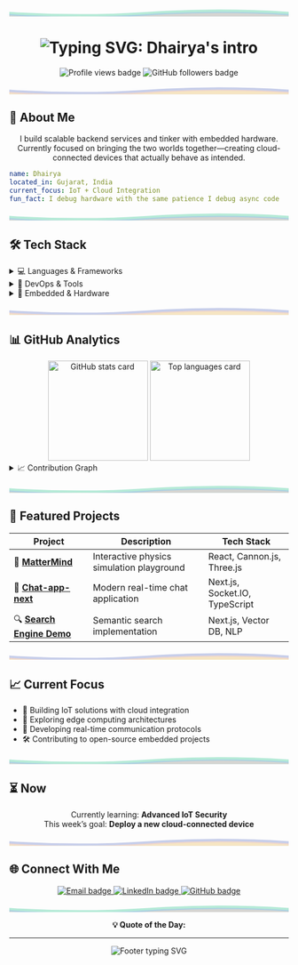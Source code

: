 <!-- Pastel SVG Divider -->
<p align="center">
  <svg width="100%" height="40" viewBox="0 0 1200 40" fill="none" xmlns="http://www.w3.org/2000/svg">
    <path d="M0 20 Q300 40 600 20 T1200 20 V40 H0 V20Z" fill="#B5EAD7"/>
    <path d="M0 30 Q300 50 600 30 T1200 30 V40 H0 V30Z" fill="#A7C7E7" fill-opacity="0.7"/>
    <path d="M0 35 Q300 55 600 35 T1200 35 V40 H0 V35Z" fill="#FFDAC1" fill-opacity="0.5"/>
  </svg>
</p>

<h1 align="center">
  <img src="https://readme-typing-svg.demolab.com?font=Fira+Code&size=32&duration=2800&pause=2000&color=A7C7E7&center=true&vCenter=true&width=600&lines=Hey+there!+I'm+Dhairya+%F0%9F%91%8B;Embedded+%26+Backend+Developer;Turning+coffee+%E2%86%92+code+in+pastel+hues" alt="Typing SVG: Dhairya's intro" />
</h1>

<p align="center">
  <img src="https://komarev.com/ghpvc/?username=Dhairya3391&style=flat-square&color=A7C7E7" alt="Profile views badge" />
  <img src="https://img.shields.io/github/followers/Dhairya3391?style=flat-square&color=B5EAD7&logo=github" alt="GitHub followers badge" />
</p>

<!-- SVG Divider -->
<p align="center">
  <svg width="100%" height="40" viewBox="0 0 1200 40" fill="none" xmlns="http://www.w3.org/2000/svg">
    <path d="M0 20 Q300 40 600 20 T1200 20 V40 H0 V20Z" fill="#C7CEEA"/>
    <path d="M0 30 Q300 50 600 30 T1200 30 V40 H0 V30Z" fill="#FFDAC1" fill-opacity="0.7"/>
    <path d="M0 35 Q300 55 600 35 T1200 35 V40 H0 V35Z" fill="#FFF5BA" fill-opacity="0.5"/>
  </svg>
</p>

## 🚀 About Me

<p align="center">
I build scalable backend services and tinker with embedded hardware. Currently focused on bringing the two worlds together—creating cloud-connected devices that actually behave as intended.
</p>

```yaml
name: Dhairya
located_in: Gujarat, India
current_focus: IoT + Cloud Integration
fun_fact: I debug hardware with the same patience I debug async code
```

<!-- SVG Divider -->
<p align="center">
  <svg width="100%" height="40" viewBox="0 0 1200 40" fill="none" xmlns="http://www.w3.org/2000/svg">
    <path d="M0 20 Q300 40 600 20 T1200 20 V40 H0 V20Z" fill="#B5EAD7"/>
    <path d="M0 30 Q300 50 600 30 T1200 30 V40 H0 V30Z" fill="#A7C7E7" fill-opacity="0.7"/>
    <path d="M0 35 Q300 55 600 35 T1200 35 V40 H0 V35Z" fill="#FFDAC1" fill-opacity="0.5"/>
  </svg>
</p>

## 🛠️ Tech Stack

<details>
<summary>💻 Languages & Frameworks</summary>
<br>

![Python](https://img.shields.io/badge/Python-A7C7E7?style=for-the-badge&logo=python&logoColor=000000)
![C](https://img.shields.io/badge/C-B5EAD7?style=for-the-badge&logo=c&logoColor=000000)
![Go](https://img.shields.io/badge/Go-FFDAC1?style=for-the-badge&logo=go&logoColor=000000)
![FastAPI](https://img.shields.io/badge/FastAPI-C7CEEA?style=for-the-badge&logo=fastapi&logoColor=000000)
![React](https://img.shields.io/badge/React-FFF5BA?style=for-the-badge&logo=react&logoColor=000000)
![Next.js](https://img.shields.io/badge/Next.js-E2E2E2?style=for-the-badge&logo=nextdotjs&logoColor=000000)

</details>

<details>
<summary>🔧 DevOps & Tools</summary>
<br>

![Docker](https://img.shields.io/badge/Docker-B5EAD7?style=for-the-badge&logo=docker&logoColor=000000)
![Kubernetes](https://img.shields.io/badge/Kubernetes-FFF5BA?style=for-the-badge&logo=kubernetes&logoColor=000000)
![GitHub Actions](https://img.shields.io/badge/GitHub%20Actions-A7C7E7?style=for-the-badge&logo=githubactions&logoColor=000000)
![PostgreSQL](https://img.shields.io/badge/PostgreSQL-C7CEEA?style=for-the-badge&logo=postgresql&logoColor=000000)
![Redis](https://img.shields.io/badge/Redis-FFDAC1?style=for-the-badge&logo=redis&logoColor=000000)

</details>

<details>
<summary>🔌 Embedded & Hardware</summary>
<br>

![Arduino](https://img.shields.io/badge/Arduino-FFF5BA?style=for-the-badge&logo=arduino&logoColor=000000)
![Raspberry Pi](https://img.shields.io/badge/Raspberry%20Pi-B5EAD7?style=for-the-badge&logo=raspberrypi&logoColor=000000)
![ESP32](https://img.shields.io/badge/ESP32-A7C7E7?style=for-the-badge&logo=espressif&logoColor=000000)

</details>

<!-- SVG Divider -->
<p align="center">
  <svg width="100%" height="40" viewBox="0 0 1200 40" fill="none" xmlns="http://www.w3.org/2000/svg">
    <path d="M0 20 Q300 40 600 20 T1200 20 V40 H0 V20Z" fill="#C7CEEA"/>
    <path d="M0 30 Q300 50 600 30 T1200 30 V40 H0 V30Z" fill="#FFDAC1" fill-opacity="0.7"/>
    <path d="M0 35 Q300 55 600 35 T1200 35 V40 H0 V35Z" fill="#FFF5BA" fill-opacity="0.5"/>
  </svg>
</p>

## 📊 GitHub Analytics

<div align="center">
  <img height="180em" src="https://github-readme-stats.vercel.app/api?username=Dhairya3391&show_icons=true&hide_border=true&theme=github_dark&title_color=A7C7E7&text_color=B5EAD7&icon_color=FFDAC1&bg_color=00000000" alt="GitHub stats card"/>
  <img height="180em" src="https://github-readme-stats.vercel.app/api/top-langs/?username=Dhairya3391&layout=compact&hide_border=true&theme=github_dark&title_color=A7C7E7&text_color=B5EAD7&bg_color=00000000" alt="Top languages card"/>
</div>

<details>
<summary>📈 Contribution Graph</summary>
<br>
<img src="https://github-readme-activity-graph.vercel.app/graph?username=Dhairya3391&theme=github-compact&hide_border=true&custom_title=Contribution%20Graph" alt="Contribution graph"/>
</details>

<!-- SVG Divider -->
<p align="center">
  <svg width="100%" height="40" viewBox="0 0 1200 40" fill="none" xmlns="http://www.w3.org/2000/svg">
    <path d="M0 20 Q300 40 600 20 T1200 20 V40 H0 V20Z" fill="#B5EAD7"/>
    <path d="M0 30 Q300 50 600 30 T1200 30 V40 H0 V30Z" fill="#A7C7E7" fill-opacity="0.7"/>
    <path d="M0 35 Q300 55 600 35 T1200 35 V40 H0 V35Z" fill="#FFDAC1" fill-opacity="0.5"/>
  </svg>
</p>

## 🎯 Featured Projects

<div align="center">

| Project                                                                        | Description                               | Tech Stack                     |
| ------------------------------------------------------------------------------ | ----------------------------------------- | ------------------------------ |
| 🧠 **[MatterMind](https://github.com/Dhairya3391/MatterMind)**                 | Interactive physics simulation playground | React, Cannon.js, Three.js     |
| 💬 **[Chat-app-next](https://github.com/Dhairya3391/chat-app-next)**           | Modern real-time chat application         | Next.js, Socket.IO, TypeScript |
| 🔍 **[Search Engine Demo](https://github.com/Dhairya3391/search-engine-demo)** | Semantic search implementation            | Next.js, Vector DB, NLP        |

</div>

<!-- SVG Divider -->
<p align="center">
  <svg width="100%" height="40" viewBox="0 0 1200 40" fill="none" xmlns="http://www.w3.org/2000/svg">
    <path d="M0 20 Q300 40 600 20 T1200 20 V40 H0 V20Z" fill="#C7CEEA"/>
    <path d="M0 30 Q300 50 600 30 T1200 30 V40 H0 V30Z" fill="#FFDAC1" fill-opacity="0.7"/>
    <path d="M0 35 Q300 55 600 35 T1200 35 V40 H0 V35Z" fill="#FFF5BA" fill-opacity="0.5"/>
  </svg>
</p>

## 📈 Current Focus

- 🔗 Building IoT solutions with cloud integration
- 🚀 Exploring edge computing architectures
- 📡 Developing real-time communication protocols
- 🛠️ Contributing to open-source embedded projects

<!-- SVG Divider -->
<p align="center">
  <svg width="100%" height="40" viewBox="0 0 1200 40" fill="none" xmlns="http://www.w3.org/2000/svg">
    <path d="M0 20 Q300 40 600 20 T1200 20 V40 H0 V20Z" fill="#B5EAD7"/>
    <path d="M0 30 Q300 50 600 30 T1200 30 V40 H0 V30Z" fill="#A7C7E7" fill-opacity="0.7"/>
    <path d="M0 35 Q300 55 600 35 T1200 35 V40 H0 V35Z" fill="#FFDAC1" fill-opacity="0.5"/>
  </svg>
</p>

## ⏳ Now

<p align="center">
Currently learning: <b>Advanced IoT Security</b> <br/>
This week’s goal: <b>Deploy a new cloud-connected device</b>
</p>

<!-- SVG Divider -->
<p align="center">
  <svg width="100%" height="40" viewBox="0 0 1200 40" fill="none" xmlns="http://www.w3.org/2000/svg">
    <path d="M0 20 Q300 40 600 20 T1200 20 V40 H0 V20Z" fill="#C7CEEA"/>
    <path d="M0 30 Q300 50 600 30 T1200 30 V40 H0 V30Z" fill="#FFDAC1" fill-opacity="0.7"/>
    <path d="M0 35 Q300 55 600 35 T1200 35 V40 H0 V35Z" fill="#FFF5BA" fill-opacity="0.5"/>
  </svg>
</p>

## 🌐 Connect With Me

<p align="center">
  <a href="mailto:dhairyaadroja3391@gmail.com">
    <img src="https://img.shields.io/badge/Email-A7C7E7?style=for-the-badge&logo=gmail&logoColor=000000" alt="Email badge"/>
  </a>
  <a href="https://www.linkedin.com/in/dhairya3391/">
    <img src="https://img.shields.io/badge/LinkedIn-B5EAD7?style=for-the-badge&logo=linkedin&logoColor=000000" alt="LinkedIn badge"/>
  </a>
  <a href="https://github.com/Dhairya3391">
    <img src="https://img.shields.io/badge/GitHub-FFDAC1?style=for-the-badge&logo=github&logoColor=000000" alt="GitHub badge"/>
  </a>
</p>

<!-- SVG Divider -->
<p align="center">
  <svg width="100%" height="40" viewBox="0 0 1200 40" fill="none" xmlns="http://www.w3.org/2000/svg">
    <path d="M0 20 Q300 40 600 20 T1200 20 V40 H0 V20Z" fill="#B5EAD7"/>
    <path d="M0 30 Q300 50 600 30 T1200 30 V40 H0 V30Z" fill="#A7C7E7" fill-opacity="0.7"/>
    <path d="M0 35 Q300 55 600 35 T1200 35 V40 H0 V35Z" fill="#FFDAC1" fill-opacity="0.5"/>
  </svg>
</p>

<!-- Dynamic Quote Placeholder -->
<p align="center">
  <b>💡 Quote of the Day:</b><br/>
  <i><!--QUOTE_PLACEHOLDER--></i>
</p>

---

<p align="center">
  <img src="https://readme-typing-svg.demolab.com?font=Fira+Code&size=14&duration=4000&pause=1000&color=A7C7E7&center=true&vCenter=true&width=500&lines=Thanks+for+visiting+my+profile!;Let's+build+something+awesome+together+%F0%9F%9A%80" alt="Footer typing SVG" />
</p>

<!-- Last updated: PLACEHOLDER_DATE -->
